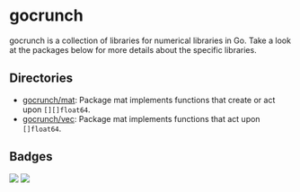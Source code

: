 # gocrunch

gocrunch is a collection of libraries for numerical libraries in Go. Take a look at the packages below for more details about the specific libraries.

## Directories

- [gocrunch/mat](https://github.com/NDari/gocrunch/tree/master/mat): Package mat implements functions that create or act upon `[][]float64`.
- [gocrunch/vec](https://github.com/NDari/gocrunch/tree/master/vec): Package mat implements functions that act upon `[]float64`.

## Badges

![](https://img.shields.io/badge/license-MIT-blue.svg)
![](https://img.shields.io/badge/status-stable-green.svg)
